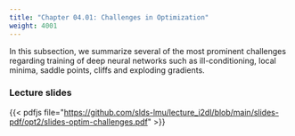 ```yaml
---
title: "Chapter 04.01: Challenges in Optimization"
weight: 4001
---
```

In this subsection, we summarize several of the most prominent challenges regarding training of deep neural networks such as ill-conditioning, local minima, saddle points, cliffs and exploding gradients.

<!--more-->

### Lecture slides

{{< pdfjs file="https://github.com/slds-lmu/lecture_i2dl/blob/main/slides-pdf/opt2/slides-optim-challenges.pdf" >}}

